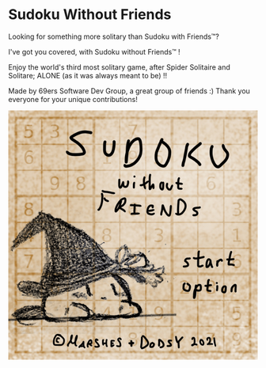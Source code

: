 # Sudoku Without Friends

Looking for something more solitary than Sudoku with Friends™? 

I've got you covered, with Sudoku without Friends™ !

Enjoy the world's third most solitary game, after Spider Solitaire and Solitare; ALONE (as it was always meant to be) !!

Made by 69ers Software Dev Group, a great group of friends :) Thank you everyone for your unique contributions!

![titlescreen](assets/titleScreen.png)